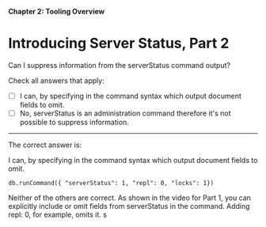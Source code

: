 **Chapter 2: Tooling Overview**

# Introducing Server Status, Part 2

Can I suppress information from the serverStatus command output?

Check all answers that apply:

- [ ] I can, by specifying in the command syntax which output document fields to omit.
- [ ] No, serverStatus is an administration command therefore it's not possible to suppress information.

___

The correct answer is:

I can, by specifying in the command syntax which output document fields to omit.

```
db.runCommand({ "serverStatus": 1, "repl": 0, "locks": 1})
```

Neither of the others are correct. As shown in the video for Part 1, you can explicitly include or omit fields from serverStatus in the command. Adding repl: 0, for example, omits it.
s
